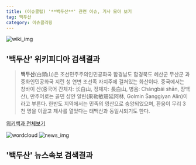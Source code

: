 ```yaml
---
title: (이슈클립) '**백두산**' 관련 이슈, 기사 모아 보기
tag: 백두산
category: 이슈클리핑
---
```

![wiki_img](https://user-images.githubusercontent.com/42597476/44503234-41136a80-a6d0-11e8-9071-6fc6418eafe4.png)
## **'**백두산**'** 위키피디아 검색결과
>**백두산**(白頭山)은 조선민주주의인민공화국 함경남도 함경북도 혜산군 무산군 과 중화인민공화국 지린 성 연변 조선족 자치주에 걸쳐있는 화산이다. 중국에서는 창바이 산(중국어 간체자: 长白山, 정체자: 長白山, 병음: Chángbái shān, 장백산), 만주어로는 골민 샹얀 알린(果勒敏珊延阿林, Golmin Šanggiyan Alin)이라고 부른다. 한반도 지역에서는 민족의 영산으로 숭앙되었으며, 환웅이 무리 3천 명을 이끌고 제사를 열었다는 태백산과 동일시되기도 한다.

<a href="https://ko.wikipedia.org/wiki/백두산" target="_blank">위키백과 전체보기</a>

![wordcloud](https://s3.ap-northeast-2.amazonaws.com/lyrics101-wordcloud/2018-09-20-1537417232.png)
![news_img](https://user-images.githubusercontent.com/42597476/44507050-1206f400-a6e4-11e8-8d98-7ffbfebb353f.png)
## **'**백두산**'** 뉴스속보 검색결과

